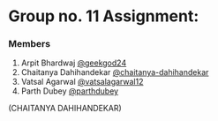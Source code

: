 # Group no. 11 Assignment:
### Members
1. Arpit Bhardwaj [@geekgod24](https://github.com/geekgod24)
2. Chaitanya Dahihandekar [@chaitanya-dahihandekar](https://github.com/chaitanya-dahihandekar)
3. Vatsal Agarwal [@vatsalagarwal12](https://github.com/vatsalagarwal12)
4. Parth Dubey [@parthdubey](https://github.com/f20180255)




(CHAITANYA DAHIHANDEKAR)
